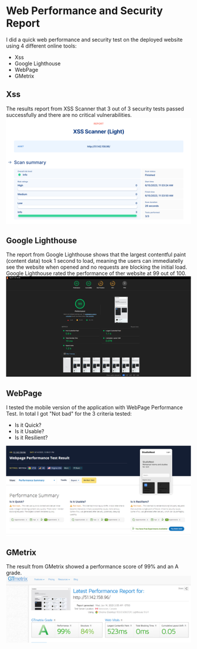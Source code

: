 # Web Performance and Security Report
I did a quick web performance and security test on the deployed website using 4 different online tools:
- Xss
- Google Lighthouse
- WebPage
- GMetrix

## Xss
The results report from XSS Scanner that 3 out of 3 security tests passed successfully and there are no critical vulnerabilities.
![](/docs/img/xssreport.png)

## Google Lighthouse
The report from Google Lighthouse shows that the largest contentful paint (content data) took 1 second to load, meaning the users can immediatelly see the website when opened and no requests are blocking the initial load. Google Lighthouse rated the performance of ther website at 99 out of 100.
![](/docs/img/lighthouseperformance.png)

## WebPage
I tested the mobile version of the application with WebPage Performance Test. In total I got "Not bad" for the 3 criteria tested:
- Is it Quick?
- Is it Usable?
- Is it Resilient?

![](/docs/img/webpagetest.png)

## GMetrix
The result from GMetrix showed a performance score of 99% and an A grade.
![](/docs/img/gmetrix.png)


